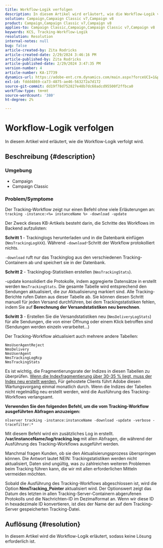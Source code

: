 ```yaml
---
title: Workflow-Logik verfolgen
description: In diesem Artikel wird erläutert, wie die Workflow-Logik verfolgt wird.
solution: Campaign,Campaign Classic v7,Campaign v8
product: Campaign,Campaign Classic v7,Campaign v8
applies-to: Campaign Classic,Campaign,Campaign Classic v7,Campaign v8
keywords: KCS, Tracking-Workflow-Logik
resolution: Resolution
internal-notes: null
bug: false
article-created-by: Zita Rodricks
article-created-date: 2/29/2024 3:46:16 PM
article-published-by: Zita Rodricks
article-published-date: 2/29/2024 3:47:35 PM
version-number: 4
article-number: KA-17739
dynamics-url: https://adobe-ent.crm.dynamics.com/main.aspx?forceUCI=1&pagetype=entityrecord&etn=knowledgearticle&id=ba0836ab-19d7-ee11-9078-000d3a3110f0
exl-id: fddd4869-ca73-4875-ae46-563272a7d172
source-git-commit: dd19f78d752827e48b7dc68adcd95500f2ffbca0
workflow-type: tm+mt
source-wordcount: '380'
ht-degree: 2%

---
```


# Workflow-Logik verfolgen


In diesem Artikel wird erläutert, wie die Workflow-Logik verfolgt wird.

## Beschreibung {#description}


### <b>Umgebung</b>

- Campaign
- Campaign Classic




### <b>Problem/Symptome</b>

Der Tracking-Workflow zeigt nur einen Befehl ohne viele Erläuterungen an: `tracking -instance:<%= instanceName %> -download -update`



Der Zweck dieses KB-Artikels besteht darin, die Schritte des Workflows im Backend aufzulisten:

<b>Schritt 1</b> - Trackinglogs herunterladen und in die Datenbank einfügen (`NmsTrackingLogXXX`). Während `-download`-Schritt der Workflow protokolliert nichts.

`-download` ruft nur das Trackinglog aus den verschiedenen Tracking-Containern ab und speichert sie in der Datenbank.

<b>Schritt 2</b> - Trackinglog-Statistiken erstellen (`NmsTrackingStats`).

-update konsolidiert die Protokolle, indem aggregierte Datensätze in erstellt werden `NmsTrackingStats`. Die gesamte Tabelle wird entsprechend den Sendungen aktualisiert, die zur Aktualisierung markiert sind. Alle Tracking-Berichte rufen Daten aus dieser Tabelle ab. Sie können diesen Schritt manuell für jeden Versand durchführen, bei dem Trackingstatistiken fehlen, indem Sie auf <b>Berechnung der Versandstatistiken neu berechnen</b>.

<b>Schritt 3</b> - Erstellen Sie die Versandstatistiken neu (`NmsDeliveryLogStats`) für alle Sendungen, die von einer Öffnung oder einem Klick betroffen sind (Sendungen werden einzeln verarbeitet...)

Der Tracking-Workflow aktualisiert auch mehrere andere Tabellen:




```
NmsUserAgentReject 
NmsDelivery 
NmsUserAgent 
NmsTrackingLogRcp 
NmsTrackingStats
```


Es ist wichtig, die Fragmentierungsrate der Indizes in diesen Tabellen zu überprüfen. <u>Wenn die Indexfragmentierung über 30-35 % liegt, muss der Index neu erstellt werden.</u> Für gehostete Clients führt Adobe diesen Wartungsvorgang einmal monatlich durch. Wenn die Indizes der Tabellen nicht regelmäßig neu erstellt werden, wird die Ausführung des Tracking-Workflows verlangsamt.

<b>Verwenden Sie den folgenden Befehl, um die vom Tracking-Workflow ausgeführten Abfragen anzuzeigen:</b>

`nlserver tracking -instance:instanceName -download -update -verbose -tracefilter:*`

Mit diesem Befehl wird ein zusätzliches Log in erstellt. <b>/var/instanceName/log/tracking.log </b>mit allen Abfragen, die während der Ausführung des Tracking-Workflows ausgeführt werden.

Manchmal fragen Kunden, ob sie den Aktualisierungsprozess überspringen können. Die Antwort lautet NEIN: Trackingstatistiken werden nicht aktualisiert, Daten sind ungültig, was zu zahlreichen weiteren Problemen beim Tracking führen kann, die wir mit allen erforderlichen Mitteln vermeiden möchten.

Sobald die Ausführung des Tracking-Workflows abgeschlossen ist, wird die Option <b>NmsTracking_Pointer </b>aktualisiert wird. Der Optionswert zeigt das Datum des letzten in allen Tracking-Server-Containern abgerufenen Protokolls und die Nachrichten-ID im Dezimalformat an. Wenn wir diese ID in hexadezimale ID konvertieren, ist dies der Name der auf dem Tracking-Server gespeicherten Tracking-Datei.


## Auflösung {#resolution}


In diesem Artikel wird die Workflow-Logik erläutert, sodass keine Lösung erforderlich ist.
